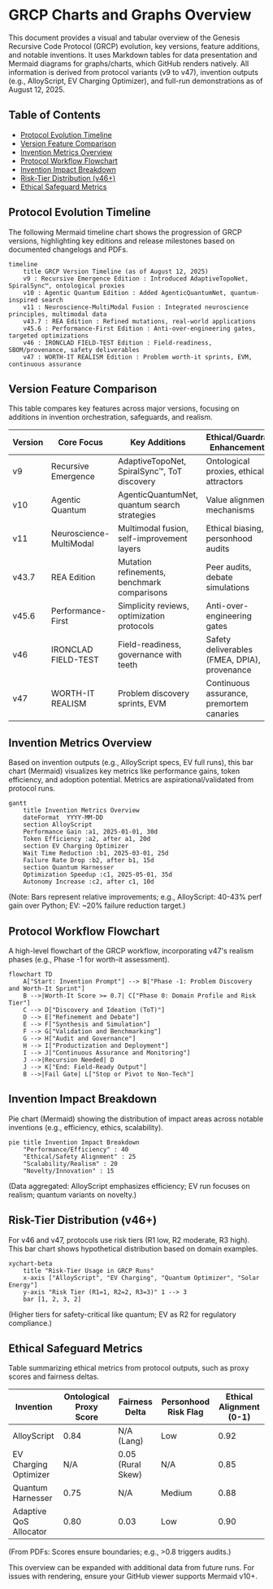 # GRCP Charts and Graphs Overview

<!-- markdownlint-disable MD013 -->

This document provides a visual and tabular overview of the Genesis Recursive Code Protocol (GRCP) evolution, key versions, feature additions, and notable inventions. It uses Markdown tables for data presentation and Mermaid diagrams for graphs/charts, which GitHub renders natively. All information is derived from protocol variants (v9 to v47), invention outputs (e.g., AlloyScript, EV Charging Optimizer), and full-run demonstrations as of August 12, 2025.

## Table of Contents

- [Protocol Evolution Timeline](#protocol-evolution-timeline)
- [Version Feature Comparison](#version-feature-comparison)
- [Invention Metrics Overview](#invention-metrics-overview)
- [Protocol Workflow Flowchart](#protocol-workflow-flowchart)
- [Invention Impact Breakdown](#invention-impact-breakdown)
- [Risk-Tier Distribution (v46+)](#risk-tier-distribution-v46)
- [Ethical Safeguard Metrics](#ethical-safeguard-metrics)

## Protocol Evolution Timeline

The following Mermaid timeline chart shows the progression of GRCP versions, highlighting key editions and release milestones based on documented changelogs and PDFs.

```mermaid
timeline
    title GRCP Version Timeline (as of August 12, 2025)
    v9 : Recursive Emergence Edition : Introduced AdaptiveTopoNet, SpiralSync™, ontological proxies
    v10 : Agentic Quantum Edition : Added AgenticQuantumNet, quantum-inspired search
    v11 : Neuroscience-MultiModal Fusion : Integrated neuroscience principles, multimodal data
    v43.7 : REA Edition : Refined mutations, real-world applications
    v45.6 : Performance-First Edition : Anti-over-engineering gates, targeted optimizations
    v46 : IRONCLAD FIELD-TEST Edition : Field-readiness, SBOM/provenance, safety deliverables
    v47 : WORTH-IT REALISM Edition : Problem worth-it sprints, EVM, continuous assurance
```

## Version Feature Comparison

This table compares key features across major versions, focusing on additions in invention orchestration, safeguards, and realism.

| Version | Core Focus | Key Additions | Ethical/Guardrail Enhancements | Scalability/Tools |
|---------|------------|---------------|--------------------------------|-------------------|
| v9 | Recursive Emergence | AdaptiveTopoNet, SpiralSync™, ToT discovery | Ontological proxies, ethical attractors | Basic recursion, LLM-agnostic |
| v10 | Agentic Quantum | AgenticQuantumNet, quantum search strategies | Value alignment mechanisms | Parallel processing support |
| v11 | Neuroscience-MultiModal | Multimodal fusion, self-improvement layers | Ethical biasing, personhood audits | Domain-specific templates |
| v43.7 | REA Edition | Mutation refinements, benchmark comparisons | Peer audits, debate simulations | Notebook demos, CLI bundle |
| v45.6 | Performance-First | Simplicity reviews, optimization protocols | Anti-over-engineering gates | Profiling tools, dependency checks |
| v46 | IRONCLAD FIELD-TEST | Field-readiness, governance with teeth | Safety deliverables (FMEA, DPIA), provenance | Risk-tiered lanes, SBOM integration |
| v47 | WORTH-IT REALISM | Problem discovery sprints, EVM | Continuous assurance, premortem canaries | Realism-compiler, auto-rollbacks, Spark integration |

## Invention Metrics Overview

Based on invention outputs (e.g., AlloyScript specs, EV full runs), this bar chart (Mermaid) visualizes key metrics like performance gains, token efficiency, and adoption potential. Metrics are aspirational/validated from protocol runs.

```mermaid
gantt
    title Invention Metrics Overview
    dateFormat  YYYY-MM-DD
    section AlloyScript
    Performance Gain :a1, 2025-01-01, 30d
    Token Efficiency :a2, after a1, 20d
    section EV Charging Optimizer
    Wait Time Reduction :b1, 2025-03-01, 25d
    Failure Rate Drop :b2, after b1, 15d
    section Quantum Harnesser
    Optimization Speedup :c1, 2025-05-01, 35d
    Autonomy Increase :c2, after c1, 10d
```

(Note: Bars represent relative improvements; e.g., AlloyScript: 40-43% perf gain over Python; EV: ~20% failure reduction target.)

## Protocol Workflow Flowchart

A high-level flowchart of the GRCP workflow, incorporating v47's realism phases (e.g., Phase -1 for worth-it assessment).

```mermaid
flowchart TD
    A["Start: Invention Prompt"] --> B["Phase -1: Problem Discovery and Worth-It Sprint"]
    B -->|Worth-It Score >= 0.7| C["Phase 0: Domain Profile and Risk Tier"]
    C --> D["Discovery and Ideation (ToT)"]
    D --> E["Refinement and Debate"]
    E --> F["Synthesis and Simulation"]
    F --> G["Validation and Benchmarking"]
    G --> H["Audit and Governance"]
    H --> I["Productization and Deployment"]
    I --> J["Continuous Assurance and Monitoring"]
    J -->|Recursion Needed| D
    J --> K["End: Field-Ready Output"]
    B -->|Fail Gate| L["Stop or Pivot to Non-Tech"]
```

## Invention Impact Breakdown

Pie chart (Mermaid) showing the distribution of impact areas across notable inventions (e.g., efficiency, ethics, scalability).

```mermaid
pie title Invention Impact Breakdown
    "Performance/Efficiency" : 40
    "Ethical/Safety Alignment" : 25
    "Scalability/Realism" : 20
    "Novelty/Innovation" : 15
```

(Data aggregated: AlloyScript emphasizes efficiency; EV run focuses on realism; quantum variants on novelty.)

## Risk-Tier Distribution (v46+)

For v46 and v47, protocols use risk tiers (R1 low, R2 moderate, R3 high). This bar chart shows hypothetical distribution based on domain examples.

```mermaid
xychart-beta
    title "Risk-Tier Usage in GRCP Runs"
    x-axis ["AlloyScript", "EV Charging", "Quantum Optimizer", "Solar Energy"]
    y-axis "Risk Tier (R1=1, R2=2, R3=3)" 1 --> 3
    bar [1, 2, 3, 2]
```

(Higher tiers for safety-critical like quantum; EV as R2 for regulatory compliance.)

## Ethical Safeguard Metrics

Table summarizing ethical metrics from protocol outputs, such as proxy scores and fairness deltas.

| Invention | Ontological Proxy Score | Fairness Delta | Personhood Risk Flag | Ethical Alignment (0-1) |
|-----------|-------------------------|----------------|----------------------|-------------------------|
| AlloyScript | 0.84 | N/A (Lang) | Low | 0.92 |
| EV Charging Optimizer | N/A | 0.05 (Rural Skew) | N/A | 0.85 |
| Quantum Harnesser | 0.75 | N/A | Medium | 0.88 |
| Adaptive QoS Allocator | 0.80 | 0.03 | Low | 0.90 |

(From PDFs: Scores ensure boundaries; e.g., >0.8 triggers audits.)

This overview can be expanded with additional data from future runs. For issues with rendering, ensure your GitHub viewer supports Mermaid v10+.

<!-- markdownlint-enable MD013 -->
